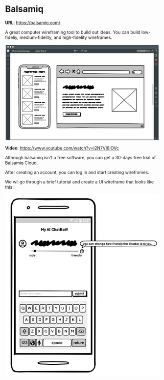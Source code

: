 # Balsamiq

**URL**: https://balsamiq.com/

A great computer wireframing tool to build out ideas. You can build low-fideliy, medium-fidelity, and high-fidelity wireframes.

![balsamiq intro](./screenshots/balsamiq.png)

**Video**: https://www.youtube.com/watch?v=I2N7Vl6IOVc

Although balsamiq isn't a free software, you can get a 30-days free trial of Balsamiq Cloud.

After creating an account, you can log in and start creating wireframes.

We wil go through a brief tutorial and create a UI wireframe that looks like this:

![chatbot wireframe](./screenshots/balsamiq_chatbot.png)